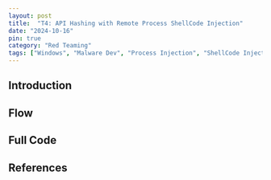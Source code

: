 ```yaml
---
layout: post
title:  "T4: API Hashing with Remote Process ShellCode Injection"
date: "2024-10-16"
pin: true
category: "Red Teaming"
tags: ["Windows", "Malware Dev", "Process Injection", "ShellCode Injection", "Win32 API"]
---
```


## Introduction


## Flow


## Full Code



## References